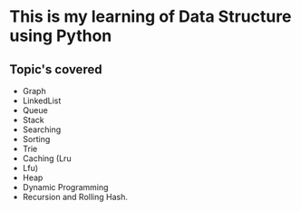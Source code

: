 # This is my learning of Data Structure using Python

## Topic's covered

- Graph
- LinkedList
- Queue
- Stack
- Searching
- Sorting
- Trie
- Caching (Lru
- Lfu)
- Heap
- Dynamic Programming
- Recursion and Rolling Hash.
